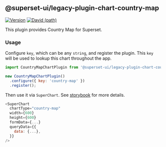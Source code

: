 ## @superset-ui/legacy-plugin-chart-country-map

[![Version](https://img.shields.io/npm/v/@superset-ui/legacy-plugin-chart-country-map.svg?style=flat-square)](https://img.shields.io/npm/v/@superset-ui/legacy-plugin-chart-country-map.svg?style=flat-square)
[![David (path)](https://img.shields.io/david/apache-superset/superset-ui-plugins.svg?path=packages%2Fsuperset-ui-legacy-plugin-chart-country-map&style=flat-square)](https://david-dm.org/apache-superset/superset-ui-plugins?path=packages/superset-ui-legacy-plugin-chart-country-map)

This plugin provides Country Map for Superset.

### Usage

Configure `key`, which can be any `string`, and register the plugin. This `key` will be used to lookup this chart throughout the app.

```js
import CountryMapChartPlugin from '@superset-ui/legacy-plugin-chart-country-map';

new CountryMapChartPlugin()
  .configure({ key: 'country-map' })
  .register();
```

Then use it via `SuperChart`. See [storybook](https://apache-superset.github.io/superset-ui-plugins/?selectedKind=plugin-chart-country-map) for more details.

```js
<SuperChart
  chartType="country-map"
  width={600}
  height={600}
  formData={...}
  queryData={{
    data: {...},
  }}
/>
```
